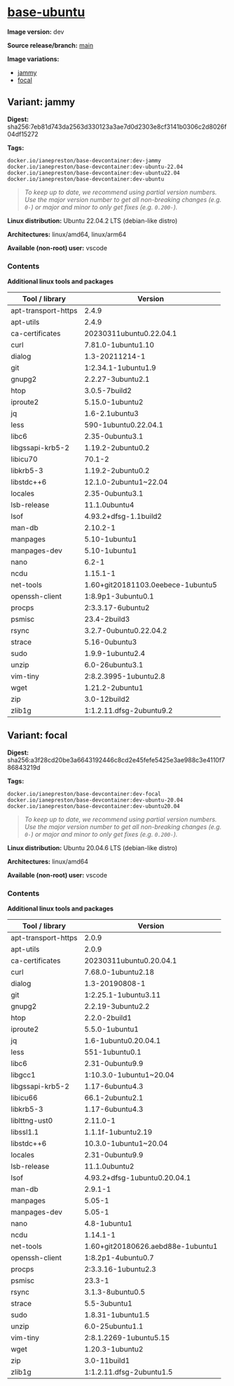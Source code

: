 # [base-ubuntu](https://github.com/ianepreston/devcontainers/tree/main/src/base-ubuntu)

**Image version:** dev

**Source release/branch:** [main](https://github.com/ianepreston/devcontainers/tree/main/src/base-ubuntu)

**Image variations:**
- [jammy](#variant-jammy)
- [focal](#variant-focal)

## Variant: jammy

**Digest:** sha256:7eb81d743da2563d330123a3ae7d0d2303e8cf3141b0306c2d8026f04df15272

**Tags:**
```
docker.io/ianepreston/base-devcontainer:dev-jammy
docker.io/ianepreston/base-devcontainer:dev-ubuntu-22.04
docker.io/ianepreston/base-devcontainer:dev-ubuntu22.04
docker.io/ianepreston/base-devcontainer:dev-ubuntu
```
> *To keep up to date, we recommend using partial version numbers. Use the major version number to get all non-breaking changes (e.g. `0-`) or major and minor to only get fixes (e.g. `0.200-`).*

**Linux distribution:** Ubuntu 22.04.2 LTS (debian-like distro)

**Architectures:** linux/amd64, linux/arm64

**Available (non-root) user:** vscode

### Contents
**Additional linux tools and packages**

| Tool / library | Version |
|----------------|---------|
| apt-transport-https | 2.4.9 |
| apt-utils | 2.4.9 |
| ca-certificates | 20230311ubuntu0.22.04.1 |
| curl | 7.81.0-1ubuntu1.10 |
| dialog | 1.3-20211214-1 |
| git | 1:2.34.1-1ubuntu1.9 |
| gnupg2 | 2.2.27-3ubuntu2.1 |
| htop | 3.0.5-7build2 |
| iproute2 | 5.15.0-1ubuntu2 |
| jq | 1.6-2.1ubuntu3 |
| less | 590-1ubuntu0.22.04.1 |
| libc6 | 2.35-0ubuntu3.1 |
| libgssapi-krb5-2 | 1.19.2-2ubuntu0.2 |
| libicu70 | 70.1-2 |
| libkrb5-3 | 1.19.2-2ubuntu0.2 |
| libstdc++6 | 12.1.0-2ubuntu1~22.04 |
| locales | 2.35-0ubuntu3.1 |
| lsb-release | 11.1.0ubuntu4 |
| lsof | 4.93.2+dfsg-1.1build2 |
| man-db | 2.10.2-1 |
| manpages | 5.10-1ubuntu1 |
| manpages-dev | 5.10-1ubuntu1 |
| nano | 6.2-1 |
| ncdu | 1.15.1-1 |
| net-tools | 1.60+git20181103.0eebece-1ubuntu5 |
| openssh-client | 1:8.9p1-3ubuntu0.1 |
| procps | 2:3.3.17-6ubuntu2 |
| psmisc | 23.4-2build3 |
| rsync | 3.2.7-0ubuntu0.22.04.2 |
| strace | 5.16-0ubuntu3 |
| sudo | 1.9.9-1ubuntu2.4 |
| unzip | 6.0-26ubuntu3.1 |
| vim-tiny | 2:8.2.3995-1ubuntu2.8 |
| wget | 1.21.2-2ubuntu1 |
| zip | 3.0-12build2 |
| zlib1g | 1:1.2.11.dfsg-2ubuntu9.2 |

## Variant: focal

**Digest:** sha256:a3f28cd20be3a6643192446c8cd2e45fefe5425e3ae988c3e4110f786843219d

**Tags:**
```
docker.io/ianepreston/base-devcontainer:dev-focal
docker.io/ianepreston/base-devcontainer:dev-ubuntu-20.04
docker.io/ianepreston/base-devcontainer:dev-ubuntu20.04
```
> *To keep up to date, we recommend using partial version numbers. Use the major version number to get all non-breaking changes (e.g. `0-`) or major and minor to only get fixes (e.g. `0.200-`).*

**Linux distribution:** Ubuntu 20.04.6 LTS (debian-like distro)

**Architectures:** linux/amd64

**Available (non-root) user:** vscode

### Contents
**Additional linux tools and packages**

| Tool / library | Version |
|----------------|---------|
| apt-transport-https | 2.0.9 |
| apt-utils | 2.0.9 |
| ca-certificates | 20230311ubuntu0.20.04.1 |
| curl | 7.68.0-1ubuntu2.18 |
| dialog | 1.3-20190808-1 |
| git | 1:2.25.1-1ubuntu3.11 |
| gnupg2 | 2.2.19-3ubuntu2.2 |
| htop | 2.2.0-2build1 |
| iproute2 | 5.5.0-1ubuntu1 |
| jq | 1.6-1ubuntu0.20.04.1 |
| less | 551-1ubuntu0.1 |
| libc6 | 2.31-0ubuntu9.9 |
| libgcc1 | 1:10.3.0-1ubuntu1~20.04 |
| libgssapi-krb5-2 | 1.17-6ubuntu4.3 |
| libicu66 | 66.1-2ubuntu2.1 |
| libkrb5-3 | 1.17-6ubuntu4.3 |
| liblttng-ust0 | 2.11.0-1 |
| libssl1.1 | 1.1.1f-1ubuntu2.19 |
| libstdc++6 | 10.3.0-1ubuntu1~20.04 |
| locales | 2.31-0ubuntu9.9 |
| lsb-release | 11.1.0ubuntu2 |
| lsof | 4.93.2+dfsg-1ubuntu0.20.04.1 |
| man-db | 2.9.1-1 |
| manpages | 5.05-1 |
| manpages-dev | 5.05-1 |
| nano | 4.8-1ubuntu1 |
| ncdu | 1.14.1-1 |
| net-tools | 1.60+git20180626.aebd88e-1ubuntu1 |
| openssh-client | 1:8.2p1-4ubuntu0.7 |
| procps | 2:3.3.16-1ubuntu2.3 |
| psmisc | 23.3-1 |
| rsync | 3.1.3-8ubuntu0.5 |
| strace | 5.5-3ubuntu1 |
| sudo | 1.8.31-1ubuntu1.5 |
| unzip | 6.0-25ubuntu1.1 |
| vim-tiny | 2:8.1.2269-1ubuntu5.15 |
| wget | 1.20.3-1ubuntu2 |
| zip | 3.0-11build1 |
| zlib1g | 1:1.2.11.dfsg-2ubuntu1.5 |


